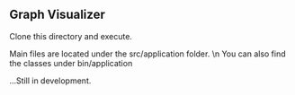 ## Graph Visualizer
Clone this directory and execute. 

Main files are located under the src/application folder. \n
You can also find the classes under bin/application


...Still in development.
